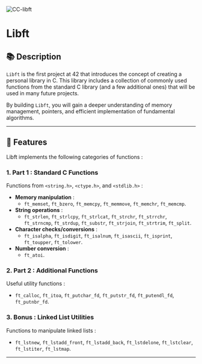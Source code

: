 ![CC-libft](https://github.com/user-attachments/assets/f3fa375c-e154-491f-9b3a-abc9770528b6)

# Libft

## 📚 Description

`Libft` is the first project at 42 that introduces the concept of creating a personal library in C.
This library includes a collection of commonly used functions from the standard C library (and a few additional ones) that will be used in many future projects.

By building `Libft`, you will gain a deeper understanding of memory management, pointers, and efficient implementation of fundamental algorithms.

---

## 🚀 Features

Libft implements the following categories of functions :

### 1. **Part 1 : Standard C Functions**
Functions from `<string.h>`, `<ctype.h>`, and `<stdlib.h>` :
- **Memory manipulation** :
  - `ft_memset`, `ft_bzero`, `ft_memcpy`, `ft_memmove`, `ft_memchr`, `ft_memcmp`.
- **String operations** :
  - `ft_strlen`, `ft_strlcpy`, `ft_strlcat`, `ft_strchr`, `ft_strrchr`, `ft_strncmp`, `ft_strdup`, `ft_substr`, `ft_strjoin`, `ft_strtrim`, `ft_split`.
- **Character checks/conversions** :
  - `ft_isalpha`, `ft_isdigit`, `ft_isalnum`, `ft_isascii`, `ft_isprint`, `ft_toupper`, `ft_tolower`.
- **Number conversion** :
  - `ft_atoi`.

### 2. **Part 2 : Additional Functions**
Useful utility functions :
- `ft_calloc`, `ft_itoa`, `ft_putchar_fd`, `ft_putstr_fd`, `ft_putendl_fd`, `ft_putnbr_fd`.

### 3. **Bonus : Linked List Utilities**
Functions to manipulate linked lists :
- `ft_lstnew`, `ft_lstadd_front`, `ft_lstadd_back`, `ft_lstdelone`, `ft_lstclear`, `ft_lstiter`, `ft_lstmap`.

---
